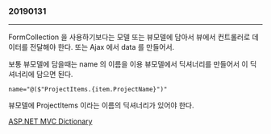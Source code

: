 ### 20190131
---
FormCollection 을 사용하기보다는 모델 또는 뷰모델에 담아서 뷰에서 컨트롤러로 데이터를 전달해야 한다. 또는 Ajax 에서 data 를 만들어서.

보통 뷰모델에 담을때는 name 의 이름을 이용 뷰모델에서 딕셔너리를 만들어서 이 딕셔너리에 담으면 된다.

```name="@($"ProjectItems.{item.ProjectName}")"``` 

뷰모델에 ProjectItems 이라는 이름의 딕셔너리가 있어야 한다.

[ASP.NET MVC Dictionary](https://stackoverflow.com/questions/5191303/asp-net-mvc-binding-to-a-dictionary)